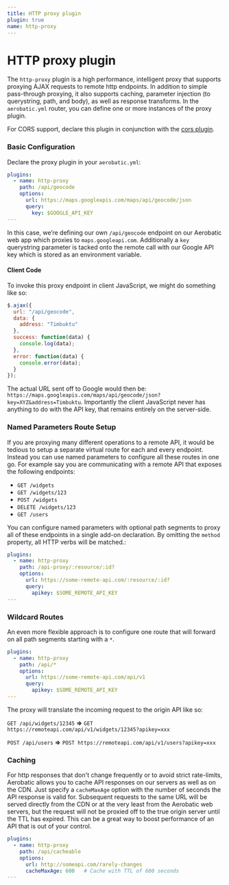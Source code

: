 ```yaml
---
title: HTTP proxy plugin
plugin: true
name: http-proxy
---
```


# HTTP proxy plugin

The `http-proxy` plugin is a high performance, intelligent proxy that supports proxying AJAX requests to remote http endpoints. In addition to simple pass-through proxying, it also supports caching, parameter injection (to querystring, path, and body), as well as response transforms. In the `aerobatic.yml` router, you can define one or more instances of the proxy plugin.

For CORS support, declare this plugin in conjunction with the [cors plugin](/docs/cors).

### Basic Configuration

Declare the proxy plugin in your `aerobatic.yml`:

~~~yaml
plugins:
  - name: http-proxy
    path: /api/geocode
    options:
      url: https://maps.googleapis.com/maps/api/geocode/json
      query:
        key: $GOOGLE_API_KEY
---
~~~

In this case, we’re defining our own `/api/geocode` endpoint on our Aerobatic web app which proxies to `maps.googleapi.com`. Additionally a `key` querystring parameter is tacked onto the remote call with our Google API key which is stored as an environment variable.

#### Client Code

To invoke this proxy endpoint in client JavaScript, we might do something like so:

~~~js
$.ajax({
  url: "/api/geocode",
  data: {
    address: "Timbuktu"
  },
  success: function(data) {
    console.log(data);
  },
  error: function(data) {
    console.error(data);
  }
});
~~~

The actual URL sent off to Google would then be: `https://maps.googleapis.com/maps/api/geocode/json?key=XYZ&address=Timbuktu`. Importantly the client JavaScript never has anything to do with the API key, that remains entirely on the server-side.

### Named Parameters Route Setup

If you are proxying many different operations to a remote API, it would be tedious to setup a separate virtual route for each and every endpoint. Instead you can use named parameters to configure all these routes in one go. For example say you are communicating with a remote API that exposes the following endpoints:

* `GET /widgets`
* `GET /widgets/123`
* `POST /widgets`
* `DELETE /widgets/123`
* `GET /users`

You can configure named parameters with optional path segments to proxy all of these endpoints in a single add-on declaration. By omitting the `method` property, all HTTP verbs will be matched.:

~~~yaml
plugins:
  - name: http-proxy
    path: /api-proxy/:resource/:id?
    options:
      url: https://some-remote-api.com/:resource/:id?
      query:
        apikey: $SOME_REMOTE_API_KEY
---
~~~

### Wildcard Routes

An even more flexible approach is to configure one route that will forward on all path segments starting with a `*`.

~~~yaml
plugins:
  - name: http-proxy
    path: /api/*
    options:
      url: https://some-remote-api.com/api/v1
      query:
        apikey: $SOME_REMOTE_API_KEY
---
~~~

The proxy will translate the incoming request to the origin API like so:

`GET /api/widgets/12345` __=>__
`GET https://remoteapi.com/api/v1/widgets/12345?apikey=xxx`

`POST /api/users` __=>__ `POST https://remoteapi.com/api/v1/users?apikey=xxx`

### Caching

For http responses that don't change frequently or to avoid strict rate-limits, Aerobatic allows you to cache API responses on our servers as well as on the CDN. Just specify a `cacheMaxAge` option with the number of seconds the API response is valid for. Subsequent requests to the same URL will be served directly from the CDN or at the very least from the Aerobatic web servers, but the request will not be proxied off to the true origin server until the TTL has expired. This can be a great way to boost performance of an API that is out of your control.

~~~yaml
plugins:
  - name: http-proxy
    path: /api/cacheable
    options:
      url: http://someapi.com/rarely-changes
      cacheMaxAge: 600   # Cache with TTL of 600 seconds
---
~~~
